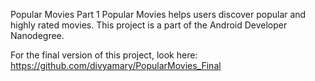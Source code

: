 Popular Movies Part 1
Popular Movies helps users discover popular and highly rated movies. This project is a part of the Android Developer Nanodegree.

For the final version of this project, look here: https://github.com/divyamary/PopularMovies_Final
